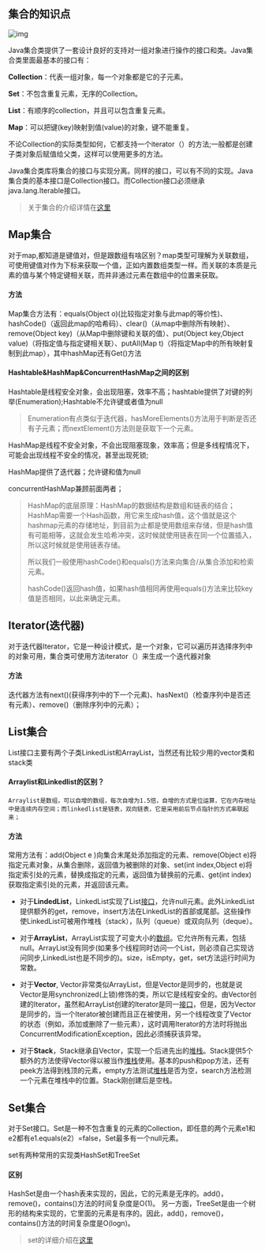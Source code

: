 ## 集合的知识点

![img](https://img2018.cnblogs.com/i-beta/1681961/202001/1681961-20200112133520292-730123310.png)

Java集合类提供了一套设计良好的支持对一组对象进行操作的接口和类。Java集合类里面最基本的接口有：

**Collection**：代表一组对象，每一个对象都是它的子元素。

**Set**：不包含重复元素，无序的Collection。

**List**：有顺序的collection，并且可以包含重复元素。

**Map**：可以把键(key)映射到值(value)的对象，键不能重复。

不论Collection的实际类型如何，它都支持一个iterator（）的方法;一般都是创建子类对象后赋值给父类，这样可以使用更多的方法。

Java集合类库将集合的接口与实现分离。同样的接口，可以有不同的实现。Java集合类的基本接口是Collection接口。而Collection接口必须继承java.lang.Iterable接口。

> 关于集合的介绍详情在[这里](https://www.cnblogs.com/jmsjh/p/7740123.html)

## Map集合

对于map,都知道是键值对，但是跟数组有啥区别？map类型可理解为关联数组，可使用键值对作为下标来获取一个值，正如内置数组类型一样。而关联的本质是元素的值与某个特定键相关联，而并非通过元素在数组中的位置来获取。

#### 方法

Map集合方法有：equals(Object o)(比较指定对象与此map的等价性)、hashCode()（返回此map的哈希码）、clear()（从map中删除所有映射）、remove(Object key)（从Map中删除键和关联的值）、put(Object key,Object value)（将指定值与指定键相关联）、putAll(Map t)（将指定Map中的所有映射复制到此map），其中hashMap还有Get()方法

#### Hashtable&HashMap&ConcurrentHashMap之间的区别

Hashtable是线程安全对象，会出现阻塞，效率不高；hashtable提供了对键的列举(Enumeration);Hashtable不允许键或者值为null

> Enumeration有点类似于迭代器，hasMoreElements()方法用于判断是否还有子元素；而nextElement()方法则是获取下一个元素。

HashMap是线程不安全对象，不会出现阻塞现象，效率高；但是多线程情况下，可能会出现线程不安全的情况，甚至出现死锁;

HashMap提供了迭代器；允许键和值为null

concurrentHashMap兼顾前面两者；

> HashMap的底层原理：HashMap的数据结构是数组和链表的结合；HashMap需要一个Hash函数，用它来生成hash值，这个值就是这个hashmap元素的存储地址，到目前为止都是使用数组来存储，但是hash值有可能相等，这就会发生哈希冲突，这时候就使用链表在同一个位置插入，所以这时候就是使用链表存储。
>
> 所以我们一般使用hashCode()和equals()方法来向集合/从集合添加和检索元素。
>
> hashCode()返回hash值，如果hash值相同再使用equals()方法来比较key值是否相同，以此来确定元素。

## Iterator(迭代器)

对于迭代器Iterator，它是一种设计模式，是一个对象，它可以遍历并选择序列中的对象可用，集合类可使用方法iterator（）来生成一个迭代器对象

#### 方法

迭代器方法有next()(获得序列中的下一个元素)、hasNext()（检查序列中是否还有元素）、remove()（删除序列中的元素）；

## List集合

List接口主要有两个子类LinkedList和ArrayList，当然还有比较少用的vector类和stack类

#### Arraylist和Linkedlist的区别？

```
Arraylist是数组，可以自增的数组，每次自增为1.5倍，自增的方式是位运算，它在内存地址中是连续内存空间；而linkedlist是链表，双向链表，它是采用前后节点指针的方式串联起来；
```

#### 方法

常用方法有：add(Object e )向集合末尾处添加指定的元素、remove(Object e)将指定元素对象，从集合删除，返回值为被删除的对象、set(int index,Object e)将指定索引处的元素，替换成指定的元素，返回值为替换前的元素、get(int index)获取指定索引处的元素，并返回该元素。

- 对于**LindedList**，LinkedList实现了List[接口](http://baike.baidu.com/view/159864.htm)，允许null元素。此外LinkedList提供额外的get，remove，insert方法在LinkedList的首部或尾部。这些操作使LinkedList可被用作堆栈（stack），队列（queue）或双向队列（deque）。

- 对于**ArrayList**，ArrayList实现了可变大小的[数组](http://baike.baidu.com/view/209670.htm)。它允许所有元素，包括null。ArrayList没有同步(如果多个线程同时访问一个List，则必须自己实现访问同步,LinkedList也是不同步的)。size，isEmpty，get，set方法运行时间为常数。

- 对于**Vector**, Vector非常类似ArrayList，但是Vector是同步的，也就是说Vector是用synchronized(上锁)修饰的类，所以它是线程安全的。由Vector创建的Iterator，虽然和ArrayList创建的Iterator是同一[接口](http://baike.baidu.com/view/159864.htm)，但是，因为Vector是同步的，当一个Iterator被创建而且正在被使用，另一个线程改变了Vector的状态（例如，添加或删除了一些元素），这时调用Iterator的方法时将抛出ConcurrentModificationException，因此必须捕获该异常。

- 对于**Stack**，Stack继承自Vector，实现一个后进先出的[堆栈](http://baike.baidu.com/view/93201.htm)。Stack提供5个额外的方法使得Vector得以被当作[堆栈](http://baike.baidu.com/view/93201.htm)使用。基本的push和pop方法，还有peek方法得到栈顶的元素，empty方法测试[堆栈](http://baike.baidu.com/view/93201.htm)是否为空，search方法检测一个元素在堆栈中的位置。Stack刚创建后是空栈。

## Set集合

对于Set接口。Set是一种不包含重复的元素的Collection，即任意的两个元素e1和e2都有e1.equals(e2）=false，Set最多有一个null元素。

set有两种常用的实现类HashSet和TreeSet

#### 区别

HashSet是由一个hash表来实现的，因此，它的元素是无序的。add()，remove()，contains()方法的时间复杂度是O(1)。
另一方面，TreeSet是由一个树形的结构来实现的，它里面的元素是有序的。因此，add()，remove()，contains()方法的时间复杂度是O(logn)。

> set的详细介绍在[这里](https://www.jianshu.com/p/b48c47a42916)